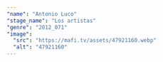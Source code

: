```yaml
---
"name": "Antonio Luco"
"stage_name": "Los artistas"
"genre": "2012_071"
"image":
  "src": "https://mafi.tv/assets/47921160.webp"
  "alt": "47921160"
---
```

